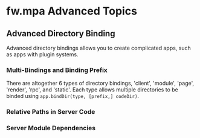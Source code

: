 # fw.mpa Advanced Topics #

## Advanced Directory Binding ##

Advanced directory bindings allows you to create complicated apps, such as apps with plugin systems.

### Multi-Bindings and Binding Prefix ###

There are altogether 6 types of directory bindings, 'client', 'module', 'page', 'render', 'rpc', and 'static'.
Each type allows multiple directories to be binded using `app.bindDir(type, [prefix,] codeDir)`.

### Relative Paths in Server Code ###

### Server Module Dependencies ###
